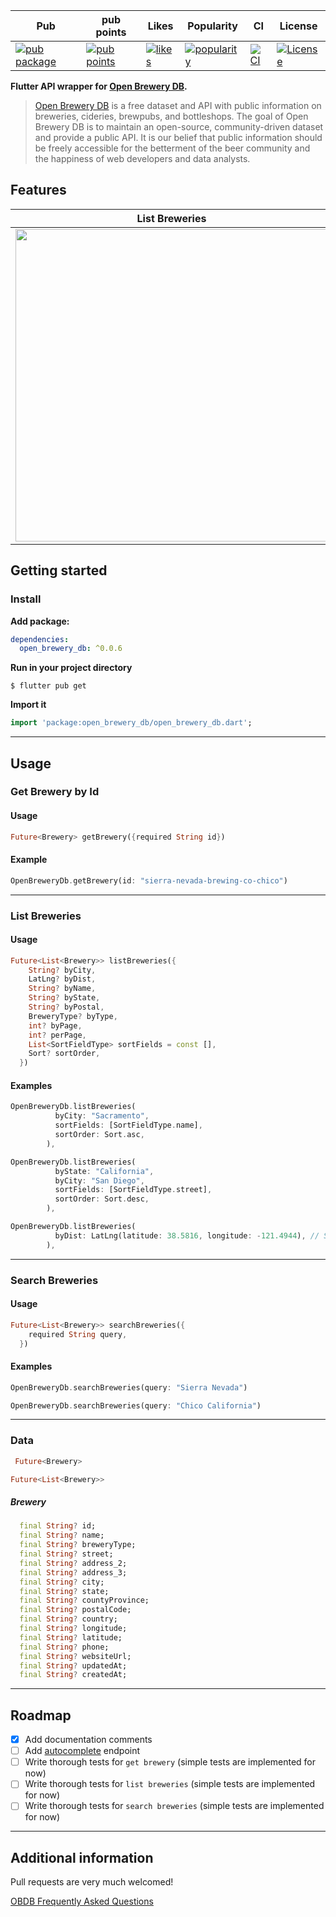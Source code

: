 | Pub                                                                                                          | pub points                                                                                                       | Likes                                                                                                | Popularity                                                                                                     | CI                                                                                                                                                                          | License                                                                                                                 |
| ------------------------------------------------------------------------------------------------------------ | ---------------------------------------------------------------------------------------------------------------- | ---------------------------------------------------------------------------------------------------- | -------------------------------------------------------------------------------------------------------------- | --------------------------------------------------------------------------------------------------------------------------------------------------------------------------- | ----------------------------------------------------------------------------------------------------------------------- |
| [![pub package](https://img.shields.io/pub/v/open_brewery_db.svg)](https://pub.dev/packages/open_brewery_db) | [![pub points](https://img.shields.io/pub/points/open_brewery_db)](https://pub.dev/packages/open_brewery_db/score) | [![likes](https://img.shields.io/pub/likes/open_brewery_db)](https://pub.dev/packages/open_brewery_db/score) | [![popularity](https://img.shields.io/pub/popularity/open_brewery_db)](https://pub.dev/packages/open_brewery_db/score) | [![CI](https://github.com/claytonjacobs/open_brewery_db/actions/workflows/main.yml/badge.svg)](https://github.com/claytonjacobs/open_brewery_db/actions/workflows/main.yml) | [![License](https://img.shields.io/badge/License-BSD_3--Clause-blue.svg)](https://opensource.org/licenses/BSD-3-Clause) |

**Flutter API wrapper for [Open Brewery DB](https://www.openbrewerydb.org/).**

> [Open Brewery DB](https://www.openbrewerydb.org/) is a free dataset and API with public information on breweries, cideries, brewpubs, and bottleshops. The goal of Open Brewery DB is to maintain an open-source, community-driven dataset and provide a public API. It is our belief that public information should be freely accessible for the betterment of the beer community and the happiness of web developers and data analysts.

## Features

| List Breweries                                                                                                                       | Get Brewery                                                                                                                       | Search Brewery                                                                                                                         |
| ------------------------------------------------------------------------------------------------------------------------------------ | --------------------------------------------------------------------------------------------------------------------------------- | -------------------------------------------------------------------------------------------------------------------------------------- |
| <img src="https://github.com/claytonjacobs/open_brewery_db/raw/main/example/assets/readme_images/list_breweries.gif" height="500" /> | <img src="https://github.com/claytonjacobs/open_brewery_db/raw/main/example/assets/readme_images/get_brewery.gif" height="500" /> | <img src="https://github.com/claytonjacobs/open_brewery_db/raw/main/example/assets/readme_images/search_breweries.gif" height="500" /> |

## Getting started

### Install

**Add package:**

```yaml
dependencies:
  open_brewery_db: ^0.0.6
```

**Run in your project directory**

```
$ flutter pub get
```

**Import it**

```dart
import 'package:open_brewery_db/open_brewery_db.dart';
```

---

## Usage

### Get Brewery by Id

#### Usage

```dart
Future<Brewery> getBrewery({required String id})
```

#### Example

```dart
OpenBreweryDb.getBrewery(id: "sierra-nevada-brewing-co-chico")
```

---

### List Breweries

#### Usage

```dart
Future<List<Brewery>> listBreweries({
    String? byCity,
    LatLng? byDist,
    String? byName,
    String? byState,
    String? byPostal,
    BreweryType? byType,
    int? byPage,
    int? perPage,
    List<SortFieldType> sortFields = const [],
    Sort? sortOrder,
  })
```

#### Examples

```dart
OpenBreweryDb.listBreweries(
          byCity: "Sacramento",
          sortFields: [SortFieldType.name],
          sortOrder: Sort.asc,
        ),
```

```dart
OpenBreweryDb.listBreweries(
          byState: "California",
          byCity: "San Diego",
          sortFields: [SortFieldType.street],
          sortOrder: Sort.desc,
        ),
```

```dart
OpenBreweryDb.listBreweries(
          byDist: LatLng(latitude: 38.5816, longitude: -121.4944), // Sacramento, CA
        ),
```

---

### Search Breweries

#### Usage

```dart
Future<List<Brewery>> searchBreweries({
    required String query,
  })
```

#### Examples

```dart
OpenBreweryDb.searchBreweries(query: "Sierra Nevada")
```

```dart
OpenBreweryDb.searchBreweries(query: "Chico California")
```

---

### Data

```dart
 Future<Brewery>
```

```dart
Future<List<Brewery>>
```

##### Brewery

```dart
  final String? id;
  final String? name;
  final String? breweryType;
  final String? street;
  final String? address_2;
  final String? address_3;
  final String? city;
  final String? state;
  final String? countyProvince;
  final String? postalCode;
  final String? country;
  final String? longitude;
  final String? latitude;
  final String? phone;
  final String? websiteUrl;
  final String? updatedAt;
  final String? createdAt;
```

---

## Roadmap

- [x] Add documentation comments
- [ ] Add [autocomplete](https://www.openbrewerydb.org/documentation/04-autocomplete) endpoint
- [ ] Write thorough tests for `get brewery` (simple tests are implemented for now)
- [ ] Write thorough tests for `list breweries` (simple tests are implemented for now)
- [ ] Write thorough tests for `search breweries` (simple tests are implemented for now)

---

## Additional information

Pull requests are very much welcomed!

[OBDB Frequently Asked Questions](https://www.openbrewerydb.org/faq)
